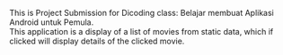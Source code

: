 This is Project Submission for Dicoding class: Belajar membuat Aplikasi Android untuk Pemula.<br>
This application is a display of a list of movies from static data, which if clicked will display details of the clicked movie.
